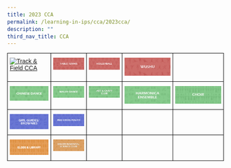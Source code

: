 ```yaml
---
title: 2023 CCA
permalink: /learning-in-ips/cca/2023cca/
description: ""
third_nav_title: CCA
---
```

<style type="text/css">
.tg  {border-collapse:collapse;border-spacing:0;}
.tg td{border-color:black;border-style:solid;border-width:1px;font-family:Arial, sans-serif;font-size:14px;
  overflow:hidden;padding:10px 5px;word-break:normal;}
.tg th{border-color:black;border-style:solid;border-width:1px;font-family:Arial, sans-serif;font-size:14px;
  font-weight:normal;overflow:hidden;padding:10px 5px;word-break:normal;}
.tg .tg-0lax{text-align:left;vertical-align:top}
</style>
<table class="tg">
<thead>
  <tr>
    <th class="tg-0lax">
<a href="https://sites.google.com/moe.edu.sg/ips-tnf-cca/home">
<img width="127" alt="Track &amp; Field CCA" src="https://staging.d3nhhzbd955diy.amplifyapp.com/images/Track%20&amp;%20Field%20CCA.jpg"></a></th>
    <th class="tg-0lax">
<a href="https://sites.google.com/moe.edu.sg/ips-tbtn-cca/home">
<img width="127" alt="Table Tennis CCA" src="/images/Table%20Tennis%20CCA.jpg"></a></th>
    <th class="tg-0lax">
<a href="https://sites.google.com/moe.edu.sg/ips-vb-cca/home">
<img width="126" alt="Volleyball CCA" src="/images/Volleyball%20CCA.jpg"></a></th>
    <th class="tg-0lax">
<a href="https://sites.google.com/moe.edu.sg/ips-ws-cca/home">
<img width="188" alt="Wushu CCA" src="/images/Wushu%20CCA.jpg"></a></th>
	<th class="tg-0lax">
  </th></tr>
	
 <tr>
    <td class="tg-0lax">
<a href="https://sites.google.com/moe.edu.sg/ips-chinese-dance-cca/home">
<img width="127" alt="Chinese Dance" src="/images/Chinese%20Dance%20CCA.jpg"></a></td>
    <td class="tg-0lax">
<a href="https://sites.google.com/moe.edu.sg/ips-malay-dance-cca/home">
<img width="127" alt="Malay Dance" src="/images/Malay%20Dance%20CCA.jpg"></a></td>
    <td class="tg-0lax">
<a href="https://sites.google.com/moe.edu.sg/ips-ancc-cca/home">
<img width="127" alt="Art and Craft Club" src="/images/Art%20&amp;%20Craft%20Club%20CCA.jpg"></a></td>

<td class="tg-0lax">
<a href="https://sites.google.com/moe.edu.sg/ips-he-cca/home">
<img width="127" alt="Harmonica" src="/images/Harmonica%20Ensemble%20CCA.jpg"></a></td>
    <td class="tg-0lax">
<a href="https://sites.google.com/moe.edu.sg/ips-choir-cca/home">
<img width="188" alt="Choir" src="/images/Choir%20CCA.jpg"></a></td>

  </tr>

  <tr>
    <td class="tg-0lax">
<a href="https://sites.google.com/moe.edu.sg/ips-gg-b-cca/home">
<img width="127" alt="Girl Guides Brownies" src="/images/Girl%20Guides%20and%20Brownies%20CCA.jpg"></a></td>
    <td class="tg-0lax">
<a href="https://sites.google.com/moe.edu.sg/ips-rcy-cca/home">
<img width="127" alt="Red Cross Youth" src="/images/Red%20Cross%20Youth%20CCA.jpg"></a></td>
    <td class="tg-0lax"></td>
		<td class="tg-0lax"></td>
	  <td class="tg-0lax"></td>
	</tr>	
<tr>
    <td class="tg-0lax">
<a href="https://sites.google.com/moe.edu.sg/ips-eldds-lib-cca/home">
<img width="127" alt="ELDDS and Library" src="/images/eldds%20lib%20cca.png"></a></td>
    <td class="tg-0lax">
<a href="https://sites.google.com/moe.edu.sg/ips-esc-cca/home">
<img width="127" src="/images/Environmental%20Science%20Club%20CCA.jpg"></a></td>
    <td class="tg-0lax"></td>
    <td class="tg-0lax"></td>
	   <td class="tg-0lax"></td>
	
  </tr>
 
</thead></table>